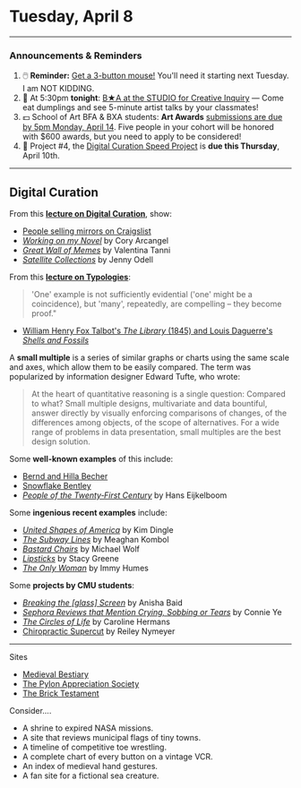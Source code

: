 # Tuesday, April 8

---

### Announcements & Reminders

1. 🖱️ **Reminder:** [Get a 3-button mouse!](https://github.com/golanlevin/60-120/blob/main/2025/syllabus/readme.md#required-course-materials) You'll need it starting next Tuesday. I am NOT KIDDING. 
2. 🥟 At 5:30pm **tonight**: [B★A at the STUDIO for Creative Inquiry](https://studioforcreativeinquiry.org/events/ba-2025-sign-up-by-march-10th-day-of-is-april-8) — Come eat dumplings and see 5-minute artist talks by your classmates!
3. 💵 School of Art BFA & BXA students: **Art Awards** [submissions are due by 5pm Monday, April 14](https://docs.google.com/document/d/19nIiLgecg2j82AB-yGhDrMtTlAeEjtex/edit?tab=t.0). Five people in your cohort will be honored with $600 awards, but you need to apply to be considered!
4. 🔗 Project #4, the [Digital Curation Speed Project](../assignments/digital_curation/readme.md) is **due this Thursday**, April 10th. 

---

## Digital Curation

From this [**lecture on Digital Curation**](https://github.com/golanlevin/60-120/tree/main/2025/lectures/digital_curation), show: 

* [People selling mirrors on Craigslist](https://www.instagram.com/p/DG5zDfSRuc3)
* [*Working on my Novel*](https://coryarcangel.com/things-i-made/2012-037-work-on-my-novel-book.html) by Cory Arcangel
* [*Great Wall of Memes*](https://www.greatwallofmemes.com/) by Valentina Tanni 
* [*Satellite Collections*](https://www.jennyodell.com/satellite.html) by Jenny Odell

From this [**lecture on Typologies**](https://github.com/golanlevin/ExperimentalCapture/blob/master/docs/typologies.md#collections-presented-in-time):

> 'One' example is not sufficiently evidential ('one' might be a coincidence), but 'many', repeatedly, are compelling – they become proof."

* [William Henry Fox Talbot's *The Library* (1845) and Louis Daguerre's *Shells and Fossils*](https://github.com/golanlevin/ExperimentalCapture/blob/master/docs/typologies.md#photographic-typologies) 

A **small multiple** is a series of similar graphs or charts using the same scale and axes, which allow them to be easily compared. The term was popularized by information designer Edward Tufte, who wrote:

> At the heart of quantitative reasoning is a single question: Compared to what? Small multiple designs, multivariate and data bountiful, answer directly by visually enforcing comparisons of changes, of the differences among objects, of the scope of alternatives. For a wide range of problems in data presentation, small multiples are the best design solution.

Some **well-known examples** of this include: 

* [Bernd and Hilla Becher](https://github.com/golanlevin/ExperimentalCapture/blob/master/docs/typologies.md#bernd-and-hilla-becher)
* [Snowflake Bentley](https://github.com/golanlevin/ExperimentalCapture/blob/master/docs/typologies.md#wilson-a-snowflake-bentley-1865-1931)
* [*People of the Twenty‐First Century*](https://github.com/golanlevin/ExperimentalCapture/blob/master/docs/typologies.md#people-of-the-twentyfirst-century) by Hans Eijkelboom


Some **ingenious recent examples** include: 

* [*United Shapes of America*](https://raw.githubusercontent.com/golanlevin/ExperimentalCapture/master/docs/images/typologies/datavis_dingle_united_shapes.jpg) by Kim Dingle
* [*The Subway Lines*](https://raw.githubusercontent.com/golanlevin/ExperimentalCapture/master/docs/images/typologies/datavis_subwaylines.jpg) by Meaghan Kombol
* [*Bastard Chairs*](https://github.com/golanlevin/ExperimentalCapture/blob/master/docs/typologies.md#michael-wolf-bastard-chairs) by Michael Wolf
* [*Lipsticks*](https://github.com/golanlevin/ExperimentalCapture/blob/master/docs/portraits_3_indirect_portrait.md#stacy-greene-lipsticks) by Stacy Greene
* [*The Only Woman*](https://github.com/golanlevin/ExperimentalCapture/blob/master/docs/portraits_1_series.md#the-only-woman) by Immy Humes


Some **projects by CMU students**: 

* [*Breaking the [glass] Screen*](https://anishabaid.com/breaking-the-glass-screen) by Anisha Baid
* [*Sephora Reviews that Mention Crying, Sobbing or Tears*](https://github.com/everestpipkin/datagardens/tree/master/students/khanniie/5_newDataSet) by Connie Ye
* [*The Circles of Life*](https://www.instagram.com/the.circles.of.life/) by Caroline Hermans
* [Chiropractic Supercut](https://www.youtube.com/watch?v=mc_J4wbwKxY) by Reiley Nymeyer 

---

Sites

* [Medieval Bestiary](https://bestiary.ca/beasts/beastgallery77.htm)
* [The Pylon Appreciation Society](https://www.pylons.org/)
* [The Brick Testament](https://thebrickbible.com/legacy/)

Consider....

* A shrine to expired NASA missions.
* A site that reviews municipal flags of tiny towns.
* A timeline of competitive toe wrestling.
* A complete chart of every button on a vintage VCR.
* An index of medieval hand gestures.
* A fan site for a fictional sea creature.




